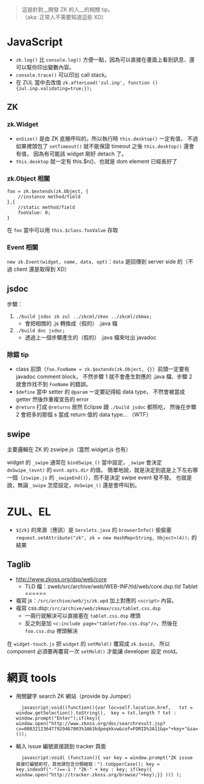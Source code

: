> 這是針對__開發 ZK 的人__的相關 tip。  
> （aka: 正常人不需要知道這些 XD）

JavaScript
==========
* `zk.log()` 比 `console.log()` 方便一點，因為可以直接在畫面上看到訊息、還可以幫你印出變數內容。
* `console.trace()` 可以印出 call stack。
* 在 ZUL 當中去改值 `zk.afterLoad('zul.inp', function () {zul.inp.validating=true;});`

ZK
--
### zk.Widget ###
* `onSize()` 是由 ZK 底層呼叫的，所以執行時 `this.desktop()` 一定有值，
  不過如果裡頭包了 `setTimeout()` 就不能保證 timeout 之後 `this.desktop()` 還會有值，
  因為有可能該 widget 剛好 detach 了。
* `this.desktop` 就一定有 this.$n()、也就是 dom element 已經長好了

### zk.Object 相關 ###
	foo = zk.$extends(zk.Object, {
		//instance method/field
	},{
		//static method/field
		fooValue: 0;
	}

在 `foo` 當中可以用 `this.$class.fooValue` 存取

### Event 相關 ###
`new zk.Event(widget, name, data, opt)`：`data` 是回傳到 server side 的（不過 client 還是取得到 XD）

jsdoc
-----
步驟：
1. `./build jsdoc zk zul ../zkcml/zkex ../zkcml/zkmax;`
	* 會把相關的 .js 轉換成（假的） .java 檔
1. `./build doc jsdoc;`
	* 透過上一個步驟產生的（假的） .java 檔來吐出 javadoc

### 除錯 tip ###
* class 前頭（`foo.FooName = zk.$extends(zk.Object, {}`）前頭一定要有 javadoc comment block，
  不然步驟 1 就不會產生對應的 .java 檔、步驟 2 就會炸找不到 `FooName` 的錯誤。
* `$define` 當中 setter 的 `@param` 一定要記得給 data type，
  不然會被當成 getter 然後炸重複宣告的 error
* `@return` 打成 `@returns` 居然 Eclipse 跟 `./build jsdoc` 都照吃，
   然後在步驟 2 會把多的那個 s 當成 return 值的 data type... （WTF）

swipe
-----
主要邏輯在 ZK 的 zswipe.js（當然 widget.js 也有）

widget 的 `_swipe` 通常在 `bindSwipe_()` 當中設定，`_swipe` 會決定 `doSwipe_(evnt)` 的 `evnt.opts.dir` 的值。
簡單地說，就是決定到底是上下左右哪一個（`zswipe.js` 的 `_swipeEnd()`），而不是決定 swipe event 發不發。
也就是說，無論 `_swipe` 怎麼設定，`doSwipe_()` 還是會呼叫到。

ZUL、EL
======
* `${zk}` 的來源（應該）是 `Servlets.java` 的 `browserInfo()` 
  偷偷塞 `request.setAttribute("zk", zk = new HashMap<String, Object>(4));` 的結果

Taglib
------
* http://www.zkoss.org/dsp/web/core
	* TLD 檔：zweb/src/archive/web/WEB-INF/tld/web/core.dsp.tld
Tablet
======
* 複寫 js：`/src/archive/web/js/zk.wpd` 加上對應的 `<script>` 內容。
* 複寫 css.dsp:`/src/archive/web/zkmax/css/tablet.css.dsp`
	* 一兩行就解決可以直接塞在 `tablet.css.dsp` 裡頭
	* 反之則是加 `<c:include page="tablet/foo.css.dsp"/>`，然後在 `foo.css.dsp` 裡頭解決

在 `widget-touch.js` 把 `widget` 的 `setMold()` 覆寫成 `zk.$void`，
所以 component 必須要再覆寫一次 `setMold()` 才能讓 developer 設定 mold。

網頁 tools
==========
* 用關鍵字 search ZK 網站（provide by Jumper）

		javascript:void((function(){var loc=self.location.href,   txt = window.getSelection().toString(),  key = txt.length ? txt : window.prompt("Enter");if(key){ window.open("http://www.zkoss.org/doc/searchresult.jsp?cx=008321236477929467003%3A63kdpeqkkvw&cof=FORID%3A11&q="+key+"&sa=");}})());
		
* 輸入 issue 編號直接跳到 tracker 頁面

		javascript:void( (function(){ var key = window.prompt("ZK issue 直接打編號即可，其他請包含分類縮寫：").toUpperCase(); key = key.indexOf("-")==-1 ? "ZK-" + key : key; if(key){ window.open("http://tracker.zkoss.org/browse/"+key);}} )() );

